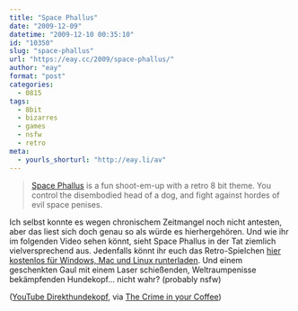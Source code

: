 ```yaml
---
title: "Space Phallus"
date: "2009-12-09"
datetime: "2009-12-10 00:35:10"
id: "10350"
slug: "space-phallus"
url: "https://eay.cc/2009/space-phallus/"
author: "eay"
format: "post"
categories:
  - 0815
tags:
  - 8bit
  - bizarres
  - games
  - nsfw
  - retro
meta:
  - yourls_shorturl: "http://eay.li/av"
---
```


> [Space Phallus](http://www.charliesgames.com/wordpress/?page_id=65) is a fun shoot-em-up with a retro 8 bit theme. You control the disembodied head of a dog, and fight against hordes of evil space penises.

Ich selbst konnte es wegen chronischem Zeitmangel noch nicht antesten, aber das liest sich doch genau so als würde es hierhergehören. Und wie ihr im folgenden Video sehen könnt, sieht Space Phallus in der Tat ziemlich vielversprechend aus. Jedenfalls könnt ihr euch das Retro-Spielchen [hier kostenlos für Windows, Mac und Linux runterladen](http://www.charliesgames.com/wordpress/?page_id=65). Und einem geschenkten Gaul mit einem Laser schießenden, Weltraumpenisse bekämpfenden Hundekopf... nicht wahr? (probably nsfw)

 ([YouTube Direkthundekopf](http://www.youtube.com/watch?v=OS-1G-ZyGMM), via [The Crime in your Coffee](http://the-crime-in-your-coffee.blogspot.com/2009/12/space-phallus.html))
